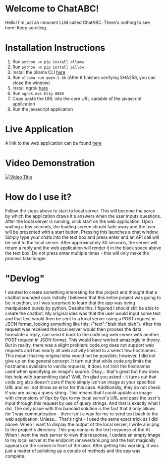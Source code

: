 # Welcome to ChatABC!

Hello! I'm just an innocent LLM called ChatABC. There's nothing to see here! Keep scrolling...


# Installation Instructions

 1. Run ````python -m pip install ollama````
 2. Run ``python -m pip install pillow``
 3. Install the ollama CLI [here](https://ollama.com/download/OllamaSetup.exe)
 4. Run ````ollama run qwen:1.8b```` (After it finishes verifying SHA256, you can close the window)
 5. Install ngrok [here](https://ngrok.com/)
 6. Run ````ngrok.exe http 8080````
 7. Copy paste the URL into the core URL variable of the javascript application
 8. Run the javascript application

# Live Application

A link to the web application can be found [here](https://studio.code.org/projects/applab/YvT1JCEPzOhe3nEVK9zztcyW5_n71eTiMDkcvpm4qI8)

# Video Demonstration

[![Video Title](https://img.youtube.com/vi/wn02C93csyU/0.jpg)](https://www.youtube.com/watch?v=wn02C93csyU)

# How do I use it?

Follow the steps above to start to local server. This will become the sorce by which the application draws it's answers when the user inputs questions. After the local server is running, click start on the web application. Upon waiting a few seconds, the loading screen should fade away and the user will be presented with a start button. Pressing this launches a chat window. Simply type your chats into the text box and press enter and an API call will be sent to the local server. After approximately 30 seconds, the server will return a reply and the web application will render it in the black space above the text box. Do not press enter multiple times - this will only make the process take longer.

# "Devlog"

I wanted to create something interesting for this project and thought that a chatbot sounded cool. Initially I believed that this entire project was going to be in python, so I was surprised to learn that the app was being manipulated purely by python. Despite this, I figured I  should still be able to create the chatbot. My original idea was that the user would input some text and that text would then be sent to a local server using a POST request in JSON format, looking something like this: {"text":"blah blah blah"}. After this request was received the local server would then process the data, formulate a reply, can send it back to the code.org web server with another POST request in JSON format. This would have worked amazingly in theory. But in reality, there was a slight problem: code.org does not support web requests and has nearly all web activity limited to a select few hostnames. This meant that my original idea would not be possible; however, I did not give up on the general concept. It turn out that while code.org limits the hostnames available to vanilla requests, it does not limit the hostnames used when specifying an image's source. Okay... that's great but how does this help with transmitting data? Well, I'm glad you asked - it turns out that code.org also doesn't care if there simply isn't an image at your specified URL and will not throw an error for this case. Additionally, they do not check if you are using a query string. This means that I could update an image with dimensions of 0px by 0px to my local server's URL and pass the user's input through this request by use of query strings. And that is exactly what I did. The only issue with this bandaid solution is the fact that it only allows for 1 way communication - there isn't a way for me to send text back to the web application. Unless... That's right - I used the same exact trick as I did above. When I want to display the output of the local server, I write ans.png to the project's directory. This png contains the text response of the AI. When I want the web server to view this response, I update an empty image to my local server at the endpoint /answer/ans.png and the text magically appears on the screen in front of the user. After getting this working, it was just a matter of polishing up a couple of methods and the app was complete.

